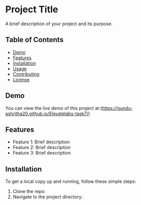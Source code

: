# Project Title

A brief description of your project and its purpose.

## Table of Contents

- [Demo](#demo)
- [Features](#features)
- [Installation](#installation)
- [Usage](#usage)
- [Contributing](#contributing)
- [License](#license)

## Demo

You can view the live demo of this project at:(https://gundu-ashritha20.github.io/Elevatelabs-task7/)

## Features

- Feature 1: Brief description
- Feature 2: Brief description
- Feature 3: Brief description

## Installation

To get a local copy up and running, follow these simple steps:

1. Clone the repo:
2. Navigate to the project directory:
   
